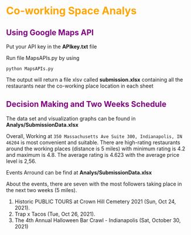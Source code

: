 # <span style="color:orange">Co-working Space Analys</span>

## <span style="color:purple">Using Google Maps API</span>

Put your API key in the **APIkey.txt** file

Run file MapsAPIs.py by using

`python MapsAPIs.py`

The output will return a file xlsv called **submission.xlsx** containing all the restaurants near the co-working place location in each sheet

## <span style="color:purple">Decision Making and Two Weeks Schedule</span>

The data set and visualization graphs can be found in **Analys/SubmissionData.xlsx**

Overall, Working at `350 Massachusetts Ave Suite 300, Indianapolis, IN 46204` is most convenient and suitable. There are high-rating restaurants around the working places (distance is 5 miles) with minimum rating is 4.2 and maximum is 4.8. The average rating is 4.623 with the average price level is 2,56.

Events Arround can be find at **Analys/SubmissionData.xlsx**

About the events, there are seven with the most followers taking place in the next two weeks (5 miles).

1. Historic PUBLIC TOURS at Crown Hill Cemetery 2021 (Sun, Oct 24, 2021). 
2. Trap x Tacos (Tue, Oct 26, 2021). 
3. The 4th Annual Halloween Bar Crawl - Indianapolis (Sat, October 30, 2021)




